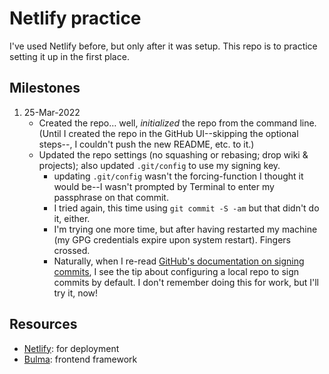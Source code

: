 # Netlify practice

I've used Netlify before, but only after it was setup. This repo is to practice setting it up in the first place. 

## Milestones

1. 25-Mar-2022   
   - Created the repo… well, _initialized_ the repo from the command line. (Until I created the repo in the GitHub UI--skipping the optional steps--, I couldn't push the new README, etc. to it.)
   - Updated the repo settings (no squashing or rebasing; drop wiki & projects); also updated `.git/config` to use my signing key.
      * updating `.git/config` wasn't the forcing-function I thought it would be--I wasn't prompted by Terminal to enter my passphrase on that commit.
      * I tried again, this time using `git commit -S -am` but that didn't do it, either. 
      * I'm trying one more time, but after having restarted my machine (my GPG credentials expire upon system restart). Fingers crossed.
      * Naturally, when I re-read [GitHub's documentation on signing commits](https://docs.github.com/en/authentication/managing-commit-signature-verification/signing-commits), I see the tip about configuring a local repo to sign commits by default. I don't remember doing this for work, but I'll try it, now!

## Resources

- [Netlify](https://netlify.com): for deployment
- [Bulma](https://bulma.io): frontend framework
